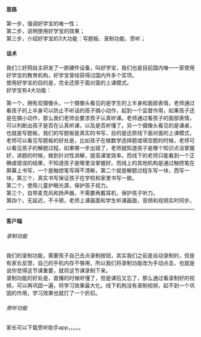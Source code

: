 #### 思路
第一步，强调好学宝的唯一性；      
第二步，说明使用好学宝的效果；      
第三步，介绍好学宝的3大功能：写题板、录制功能、旁听；        
#### 话术
我们三好网自主研发了一款硬件设备，叫好学宝，我们也是目前国内唯一一家使用好学宝的教育机构，好学宝曾经获得过国内外多个奖项。          
使用好学宝的目的是，完全还原于面对面的上课模式。        
好学宝有4大功能：             

第一个，拥有双摄像头，一个摄像头看见的是学生的上半身和面部表情，老师通过看孩子的上半身可以防止不听话的孩子搞小动作，起到一个监督作用，如果孩子还是在搞小动作，那么我们老师会要求孩子认真听课。老师通过看孩子的面部表情，可以判断出孩子是否在认真听课，以及是否听懂了。另一个摄像头看见的是课桌，也就是写题板，我们的写题板是真实的书写，目的是还原线下面对面的上课模式，老师可以看见写题板的好处是，比如孩子在做数学选择题或填空题的时候，老师可以看见孩子的解题过程，如果哪一步出错了，老师就知道孩子是哪个知识点没掌握好，讲题的时候，做到针对性讲解，提高课堂效率。而线下的老师只能看到一个正确或错误的结果，不知道孩子是哪里没掌握好。而线上的其他机构是通过触控笔在屏幕上书写，一个是触控笔写得不清晰，第二个就是解题过程东写一块，西写一块，第三个，真实书写保证孩子在学校和家里书写一致。       
第二个，使用儿童护眼光源，保护孩子视力。          
第三个，自带麦克风和扬声器，不需要再戴耳机，保护孩子听力。         
第四个，无延迟，不卡顿，老师上课画面和学生听课画面，音频和视频实时同步。        
**********
#### 客户端
###### 录制功能
我们的录制功能，需要孩子自己去点录制按钮，其实我们之前是自动录制的，但是有家长反馈，自己的手机内存不够用，所以我们将录制功能改为手动点击，也就是说你觉得这节课重要，就将这节课录制下来。     
录制功能的好处是，直播的时候听懂了，但是课后又忘了，那么通过看录制好的视频，可以再巩固一遍，将学习效果最大化。线下机构没有录制视频，起不到一个巩固的作用，学习效果也就打了一个折扣。       
###### 旁听功能
家长可以下载旁听助手app，。。。。
